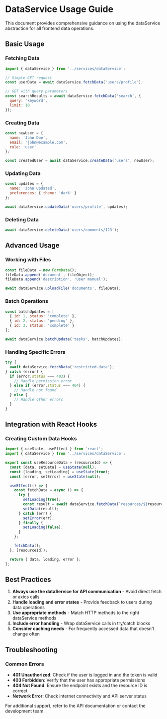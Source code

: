 # DataService Usage Guide

This document provides comprehensive guidance on using the dataService abstraction for all frontend data operations.

## Basic Usage

### Fetching Data

```javascript
import { dataService } from '../services/dataService';

// Simple GET request
const userData = await dataService.fetchData('users/profile');

// GET with query parameters
const searchResults = await dataService.fetchData('search', { 
  query: 'keyword', 
  limit: 10 
});
```

### Creating Data

```javascript
const newUser = {
  name: 'John Doe',
  email: 'john@example.com',
  role: 'user'
};

const createdUser = await dataService.createData('users', newUser);
```

### Updating Data

```javascript
const updates = {
  name: 'John Updated',
  preferences: { theme: 'dark' }
};

await dataService.updateData('users/profile', updates);
```

### Deleting Data

```javascript
await dataService.deleteData('users/comments/123');
```

## Advanced Usage

### Working with Files

```javascript
const fileData = new FormData();
fileData.append('document', fileObject);
fileData.append('description', 'User manual');

await dataService.uploadFile('documents', fileData);
```

### Batch Operations

```javascript
const batchUpdates = [
  { id: 1, status: 'complete' },
  { id: 2, status: 'pending' },
  { id: 3, status: 'complete' }
];

await dataService.batchUpdate('tasks', batchUpdates);
```

### Handling Specific Errors

```javascript
try {
  await dataService.fetchData('restricted-data');
} catch (error) {
  if (error.status === 403) {
    // Handle permission error
  } else if (error.status === 404) {
    // Handle not found
  } else {
    // Handle other errors
  }
}
```

## Integration with React Hooks

### Creating Custom Data Hooks

```javascript
import { useState, useEffect } from 'react';
import { dataService } from '../services/dataService';

export const useResourceData = (resourceId) => {
  const [data, setData] = useState(null);
  const [loading, setLoading] = useState(true);
  const [error, setError] = useState(null);

  useEffect(() => {
    const fetchData = async () => {
      try {
        setLoading(true);
        const result = await dataService.fetchData(`resources/${resourceId}`);
        setData(result);
      } catch (err) {
        setError(err);
      } finally {
        setLoading(false);
      }
    };

    fetchData();
  }, [resourceId]);

  return { data, loading, error };
};
```

## Best Practices

1. **Always use the dataService for API communication** - Avoid direct fetch or axios calls
2. **Handle loading and error states** - Provide feedback to users during data operations
3. **Use appropriate methods** - Match HTTP methods to the right dataService methods
4. **Include error handling** - Wrap dataService calls in try/catch blocks
5. **Consider caching needs** - For frequently accessed data that doesn't change often

## Troubleshooting

### Common Errors

- **401 Unauthorized**: Check if the user is logged in and the token is valid
- **403 Forbidden**: Verify that the user has appropriate permissions
- **404 Not Found**: Ensure the endpoint exists and the resource ID is correct
- **Network Error**: Check internet connectivity and API server status

For additional support, refer to the API documentation or contact the development team.
